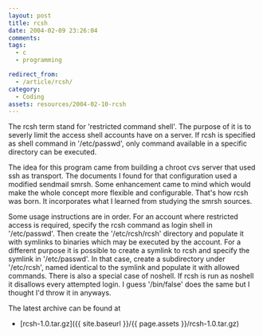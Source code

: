 ```yaml
---
layout: post
title: rcsh
date: 2004-02-09 23:26:04
comments: 
tags:
  - c
  - programming

redirect_from:
  - /article/rcsh/
category:
  - Coding
assets: resources/2004-02-10-rcsh
---
```


The rcsh term stand for 'restricted command shell'. The purpose of it is to severly limit the access shell accounts have on a server. If rcsh is specified as shell command in '/etc/passwd', only command available in a specific directory can be executed.

The idea for this program came from building a chroot cvs server that used ssh as transport. The documents I found for that configuration used a modified sendmail smrsh. Some enhancement came to mind which would make the whole concept more flexible and configurable. That's how rcsh was born. It incorporates what I learned from studying the smrsh sources.

Some usage instructions are in order. For an account where restricted access is required, specify the rcsh command as login shell in '/etc/passwd'. Then create the '/etc/rcsh/rcsh' directory and populate it with symlinks to binaries which may be executed by the account. For a different purpose it is possible to create a symlink to rcsh and specify the symlink in '/etc/passwd'. In that case, create a subdirectory under '/etc/rcsh', named identical to the symlink and populate it with allowed commands. There is also a special case of noshell. If rcsh is run as noshell it disallows every attempted login. I guess '/bin/false' does the same but I thought I'd throw it in anyways.

The latest archive can be found at

* [rcsh-1.0.tar.gz]({{ site.baseurl }}/{{ page.assets }}/rcsh-1.0.tar.gz)
